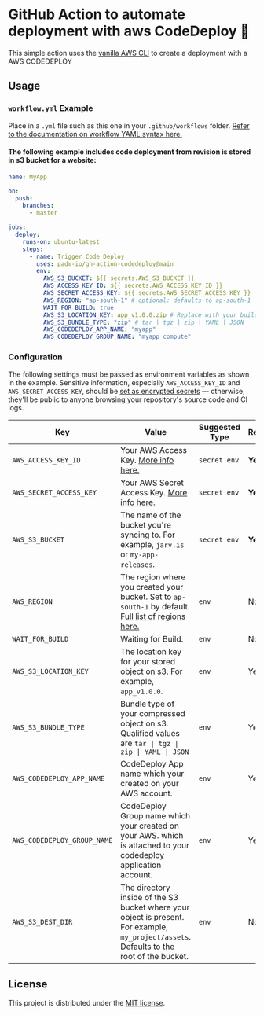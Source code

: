 # GitHub Action to automate deployment with aws CodeDeploy 🔄

This simple action uses the [vanilla AWS CLI](https://docs.aws.amazon.com/cli/index.html) to create a deployment with a AWS CODEDEPLOY

## Usage

### `workflow.yml` Example

Place in a `.yml` file such as this one in your `.github/workflows` folder. [Refer to the documentation on workflow YAML syntax here.](https://help.github.com/en/articles/workflow-syntax-for-github-actions)

#### The following example includes code deployment from revision is stored in s3 bucket for a website:

```yaml
name: MyApp

on:
  push:
    branches:
      - master

jobs:
  deploy:
    runs-on: ubuntu-latest
    steps:
      - name: Trigger Code Deploy
        uses: padm-io/gh-action-codedeploy@main
        env:
          AWS_S3_BUCKET: ${{ secrets.AWS_S3_BUCKET }}
          AWS_ACCESS_KEY_ID: ${{ secrets.AWS_ACCESS_KEY_ID }}
          AWS_SECRET_ACCESS_KEY: ${{ secrets.AWS_SECRET_ACCESS_KEY }}
          AWS_REGION: "ap-south-1" # optional: defaults to ap-south-1
          WAIT_FOR_BUILD: true
          AWS_S3_LOCATION_KEY: app_v1.0.0.zip # Replace with your build's3-key
          AWS_S3_BUNDLE_TYPE: "zip" # tar | tgz | zip | YAML | JSON
          AWS_CODEDEPLOY_APP_NAME: "myapp"
          AWS_CODEDEPLOY_GROUP_NAME: "myapp_compute"
```

### Configuration

The following settings must be passed as environment variables as shown in the example. Sensitive information, especially `AWS_ACCESS_KEY_ID` and `AWS_SECRET_ACCESS_KEY`, should be [set as encrypted secrets](https://help.github.com/en/articles/virtual-environments-for-github-actions#creating-and-using-secrets-encrypted-variables) — otherwise, they'll be public to anyone browsing your repository's source code and CI logs.

| Key                         | Value                                                                                                                                                                                                                        | Suggested Type | Required | Default              |
| --------------------------- | ---------------------------------------------------------------------------------------------------------------------------------------------------------------------------------------------------------------------------- | -------------- | -------- | -------------------- |
| `AWS_ACCESS_KEY_ID`         | Your AWS Access Key. [More info here.](https://docs.aws.amazon.com/general/latest/gr/managing-aws-access-keys.html)                                                                                                          | `secret env`   | **Yes**  | N/A                  |
| `AWS_SECRET_ACCESS_KEY`     | Your AWS Secret Access Key. [More info here.](https://docs.aws.amazon.com/general/latest/gr/managing-aws-access-keys.html)                                                                                                   | `secret env`   | **Yes**  | N/A                  |
| `AWS_S3_BUCKET`             | The name of the bucket you're syncing to. For example, `jarv.is` or `my-app-releases`.                                                                                                                                       | `secret env`   | **Yes**  | N/A                  |
| `AWS_REGION`                | The region where you created your bucket. Set to `ap-south-1` by default. [Full list of regions here.](https://docs.aws.amazon.com/AWSEC2/latest/UserGuide/using-regions-availability-zones.html#concepts-available-regions) | `env`          | No       | `ap-south-1`         |
| `WAIT_FOR_BUILD`            | Waiting for Build.                                                                                                                                                                                                           | `env`          | No       | N/A                  |
| `AWS_S3_LOCATION_KEY`       | The location key for your stored object on s3. For example, `app_v1.0.0`.                                                                                                                                                    | `env`          | Yes      | N/A                  |
| `AWS_S3_BUNDLE_TYPE`        | Bundle type of your compressed object on s3. Qualified values are `tar \| tgz \| zip \| YAML \| JSON`                                                                                                                        | `env`          | Yes      | N/A                  |
| `AWS_CODEDEPLOY_APP_NAME`   | CodeDeploy App name which your created on your AWS account.                                                                                                                                                                  | `env`          | Yes      | N/A                  |
| `AWS_CODEDEPLOY_GROUP_NAME` | CodeDeploy Group name which your created on your AWS. which is attached to your codedeploy application account.                                                                                                              | `env`          | Yes      | N/A                  |
| `AWS_S3_DEST_DIR`           | The directory inside of the S3 bucket where your object is present. For example, `my_project/assets`. Defaults to the root of the bucket.                                                                                    | `env`          | No       | `/` (root of bucket) |

## License

This project is distributed under the [MIT license](LICENSE.md).
